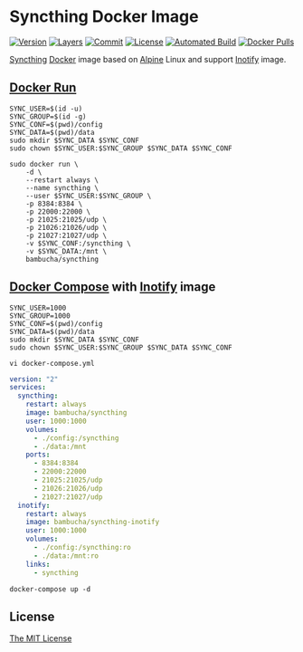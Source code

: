 # Syncthing Docker Image

[![Version](https://images.microbadger.com/badges/version/bambucha/syncthing.svg)](https://microbadger.com/images/bambucha/syncthing) [![Layers](https://images.microbadger.com/badges/image/bambucha/syncthing.svg)](https://microbadger.com/images/bambucha/syncthing/) [![Commit](https://images.microbadger.com/badges/commit/bambucha/syncthing.svg)](https://microbadger.com/images/bambucha/syncthing) [![License](https://images.microbadger.com/badges/license/bambucha/syncthing.svg)](https://microbadger.com/images/bambucha/syncthing) [![Automated Build](https://img.shields.io/docker/automated/bambucha/syncthing.svg)](https://registry.hub.docker.com/u/bambucha/syncthing/) [![Docker Pulls](https://img.shields.io/docker/pulls/bambucha/syncthing.svg)](https://registry.hub.docker.com/u/bambucha/syncthing/)

[Syncthing](https://github.com/syncthing/syncthing/) [Docker](https://docker.com/) image based on [Alpine](https://alpinelinux.org/) Linux and support [Inotify](https://github.com/bambocher/docker-syncthing-inotify) image.

## [Docker Run](https://docs.docker.com/engine/reference/run/)

```shell
SYNC_USER=$(id -u)
SYNC_GROUP=$(id -g)
SYNC_CONF=$(pwd)/config
SYNC_DATA=$(pwd)/data
sudo mkdir $SYNC_DATA $SYNC_CONF
sudo chown $SYNC_USER:$SYNC_GROUP $SYNC_DATA $SYNC_CONF

sudo docker run \
    -d \
    --restart always \
    --name syncthing \
    --user $SYNC_USER:$SYNC_GROUP \
    -p 8384:8384 \
    -p 22000:22000 \
    -p 21025:21025/udp \
    -p 21026:21026/udp \
    -p 21027:21027/udp \
    -v $SYNC_CONF:/syncthing \
    -v $SYNC_DATA:/mnt \
    bambucha/syncthing
```

## [Docker Compose](https://docs.docker.com/compose/) with [Inotify](https://github.com/bambocher/docker-syncthing-inotify/) image

```shell
SYNC_USER=1000
SYNC_GROUP=1000
SYNC_CONF=$(pwd)/config
SYNC_DATA=$(pwd)/data
sudo mkdir $SYNC_DATA $SYNC_CONF
sudo chown $SYNC_USER:$SYNC_GROUP $SYNC_DATA $SYNC_CONF
```

```shell
vi docker-compose.yml
```

```yml
version: "2"
services:
  syncthing:
    restart: always
    image: bambucha/syncthing
    user: 1000:1000
    volumes:
      - ./config:/syncthing
      - ./data:/mnt
    ports:
      - 8384:8384
      - 22000:22000
      - 21025:21025/udp
      - 21026:21026/udp
      - 21027:21027/udp
  inotify:
    restart: always
    image: bambucha/syncthing-inotify
    user: 1000:1000
    volumes:
      - ./config:/syncthing:ro
      - ./data:/mnt:ro
    links:
      - syncthing
```

```shell
docker-compose up -d
```

## License

[The MIT License](LICENSE)

